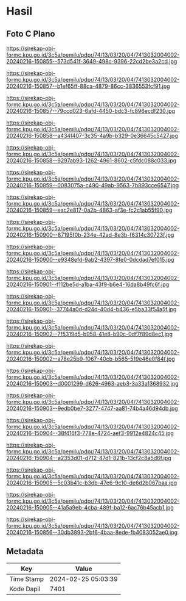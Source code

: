 # Hasil

## Foto C Plano

https://sirekap-obj-formc.kpu.go.id/3c5a/pemilu/pdpr/74/13/03/20/04/7413032004002-20240216-150855--573d541f-3649-498c-9396-22cd2be3a2cd.jpg

https://sirekap-obj-formc.kpu.go.id/3c5a/pemilu/pdpr/74/13/03/20/04/7413032004002-20240216-150857--b1ef65ff-88ca-4879-86cc-3836553fcf91.jpg

https://sirekap-obj-formc.kpu.go.id/3c5a/pemilu/pdpr/74/13/03/20/04/7413032004002-20240216-150857--79ccd023-6afd-4450-bdc3-fc896ecdf230.jpg

https://sirekap-obj-formc.kpu.go.id/3c5a/pemilu/pdpr/74/13/03/20/04/7413032004002-20240216-150858--a434f407-3c35-4a9b-b329-0e36645c5427.jpg

https://sirekap-obj-formc.kpu.go.id/3c5a/pemilu/pdpr/74/13/03/20/04/7413032004002-20240216-150858--9297ab93-1262-4961-8602-c5fdc088c033.jpg

https://sirekap-obj-formc.kpu.go.id/3c5a/pemilu/pdpr/74/13/03/20/04/7413032004002-20240216-150859--0083075a-c490-49ab-9563-7b893cce6547.jpg

https://sirekap-obj-formc.kpu.go.id/3c5a/pemilu/pdpr/74/13/03/20/04/7413032004002-20240216-150859--eac2e817-0a2b-4863-af3e-fc2c1ab55f90.jpg

https://sirekap-obj-formc.kpu.go.id/3c5a/pemilu/pdpr/74/13/03/20/04/7413032004002-20240216-150900--87195f0b-234e-42ad-8e3b-f6314c30723f.jpg

https://sirekap-obj-formc.kpu.go.id/3c5a/pemilu/pdpr/74/13/03/20/04/7413032004002-20240216-150900--e9348efd-9ab2-4397-8fe0-0dcdad7ef015.jpg

https://sirekap-obj-formc.kpu.go.id/3c5a/pemilu/pdpr/74/13/03/20/04/7413032004002-20240216-150901--f112be5d-a1ba-43f9-b6e4-16da8b49fc6f.jpg

https://sirekap-obj-formc.kpu.go.id/3c5a/pemilu/pdpr/74/13/03/20/04/7413032004002-20240216-150901--37744a0d-d24d-40d4-b436-e5ba33f54a5f.jpg

https://sirekap-obj-formc.kpu.go.id/3c5a/pemilu/pdpr/74/13/03/20/04/7413032004002-20240216-150902--7f5319d5-b958-41e8-b90c-0df7f89d8ec1.jpg

https://sirekap-obj-formc.kpu.go.id/3c5a/pemilu/pdpr/74/13/03/20/04/7413032004002-20240216-150902--a78e25b9-f067-40cb-b565-519e46e0f84f.jpg

https://sirekap-obj-formc.kpu.go.id/3c5a/pemilu/pdpr/74/13/03/20/04/7413032004002-20240216-150903--d0001299-d626-4963-aeb3-3a33a1368932.jpg

https://sirekap-obj-formc.kpu.go.id/3c5a/pemilu/pdpr/74/13/03/20/04/7413032004002-20240216-150903--9edb0be7-3277-4747-aa81-74b4a46d94db.jpg

https://sirekap-obj-formc.kpu.go.id/3c5a/pemilu/pdpr/74/13/03/20/04/7413032004002-20240216-150904--38f416f3-778e-4724-aef3-9912e4824c45.jpg

https://sirekap-obj-formc.kpu.go.id/3c5a/pemilu/pdpr/74/13/03/20/04/7413032004002-20240216-150904--a2353d01-d712-47d1-821b-13cf2c8a5d6f.jpg

https://sirekap-obj-formc.kpu.go.id/3c5a/pemilu/pdpr/74/13/03/20/04/7413032004002-20240216-150905--5c03b41c-b3db-47e6-9c10-de6d2b067baa.jpg

https://sirekap-obj-formc.kpu.go.id/3c5a/pemilu/pdpr/74/13/03/20/04/7413032004002-20240216-150905--41a5a9eb-4cba-489f-ba12-6ac76b45acb1.jpg

https://sirekap-obj-formc.kpu.go.id/3c5a/pemilu/pdpr/74/13/03/20/04/7413032004002-20240216-150856--30db3893-2bf6-4baa-8ede-fb4083052ae0.jpg


## Metadata

| Key        | Value               |
| ---------- | ------------------- |
| Time Stamp | 2024-02-25 05:03:39 |
| Kode Dapil | 7401                |



